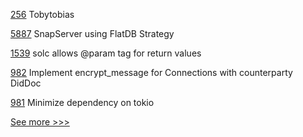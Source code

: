 
[256](https://github.com/hyperledger/firefly-cli/pull/256) Tobytobias

[5887](https://github.com/hyperledger/besu/pull/5887) SnapServer using FlatDB Strategy

[1539](https://github.com/hyperledger/solang/pull/1539) solc allows @param tag for return values

[982](https://github.com/hyperledger/aries-vcx/pull/982) Implement encrypt_message for Connections with counterparty DidDoc

[981](https://github.com/hyperledger/aries-vcx/pull/981) Minimize dependency on tokio


[See more >>>](https://start-here.hyperledger.org/pull-requests)
